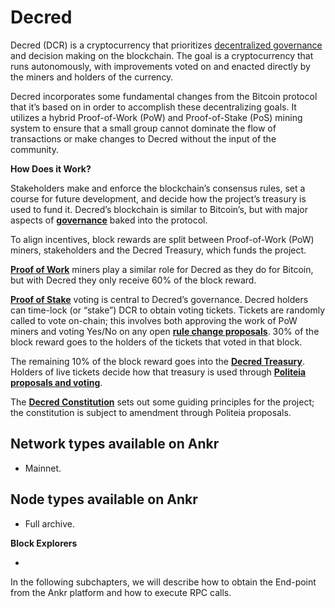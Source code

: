 # Decred

Decred (DCR) is a cryptocurrency that prioritizes [decentralized governance](https://decred.org) and decision making on the blockchain. The goal is a cryptocurrency that runs autonomously, with improvements voted on and enacted directly by the miners and holders of the currency.

Decred incorporates some fundamental changes from the Bitcoin protocol that it’s based on in order to accomplish these decentralizing goals. It utilizes a hybrid Proof-of-Work (PoW) and Proof-of-Stake (PoS) mining system to ensure that a small group cannot dominate the flow of transactions or make changes to Decred without the input of the community.

**How Does it Work?**

Stakeholders make and enforce the blockchain’s consensus rules, set a course for future development, and decide how the project’s treasury is used to fund it. Decred’s blockchain is similar to Bitcoin’s, but with major aspects of [**governance**](https://docs.decred.org/governance/overview/) baked into the protocol.

To align incentives, block rewards are split between Proof-of-Work (PoW) miners, stakeholders and the Decred Treasury, which funds the project.

​[**Proof of Work**](https://docs.decred.org/mining/overview/) miners play a similar role for Decred as they do for Bitcoin, but with Decred they only receive 60% of the block reward.

​[**Proof of Stake**](https://docs.decred.org/proof-of-stake/overview/) voting is central to Decred’s governance. Decred holders can time-lock (or “stake”) DCR to obtain voting tickets. Tickets are randomly called to vote on-chain; this involves both approving the work of PoW miners and voting Yes/No on any open [**rule change proposals**](https://docs.decred.org/governance/consensus-rule-voting/overview/). 30% of the block reward goes to the holders of the tickets that voted in that block.

The remaining 10% of the block reward goes into the [**Decred Treasury**](https://dcrdata.decred.org/address/Dcur2mcGjmENx4DhNqDctW5wJCVyT3Qeqkx). Holders of live tickets decide how that treasury is used through [**Politeia proposals and voting**](https://docs.decred.org/governance/politeia/overview/).

The [**Decred Constitution**](https://docs.decred.org/governance/decred-constitution/) sets out some guiding principles for the project; the constitution is subject to amendment through Politeia proposals.

## Network types available on Ankr <a href="network-types-available-on-ankr" id="network-types-available-on-ankr"></a>

* Mainnet.

## Node types available on Ankr <a href="node-types-available-on-ankr" id="node-types-available-on-ankr"></a>

* Full archive.

**Block Explorers**

*

In the following subchapters, we will describe how to obtain the End-point from the Ankr platform and how to execute RPC calls.
